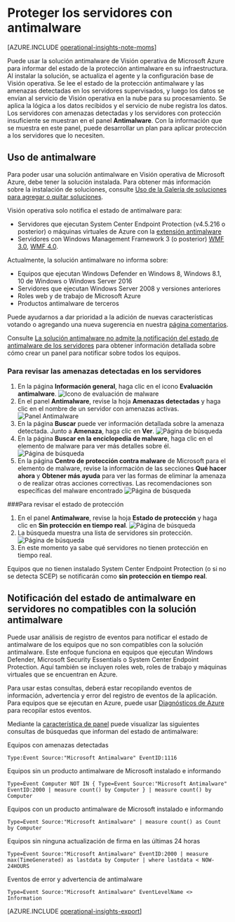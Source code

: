 <properties
   pageTitle="Proteger los servidores con antimalware"
   description="Utilice antimalware para proteger los servidores de su infraestructura frente al malware"
   services="operational-insights"
   documentationCenter=""
   authors="bandersmsft"
   manager="jwhit"
   editor="" />
<tags
   ms.service="operational-insights"
   ms.devlang="na"
   ms.topic="article"
   ms.tgt_pltfrm="na"
   ms.workload="na"
   ms.date="08/05/2015"
   ms.author="banders" />

# Proteger los servidores con antimalware

[AZURE.INCLUDE [operational-insights-note-moms](../../includes/operational-insights-note-moms.md)]

Puede usar la solución antimalware de Visión operativa de Microsoft Azure para informar del estado de la protección antimalware en su infraestructura. Al instalar la solución, se actualiza el agente y la configuración base de Visión operativa. Se lee el estado de la protección antimalware y las amenazas detectadas en los servidores supervisados, y luego los datos se envían al servicio de Visión operativa en la nube para su procesamiento. Se aplica la lógica a los datos recibidos y el servicio de nube registra los datos. Los servidores con amenazas detectadas y los servidores con protección insuficiente se muestran en el panel **Antimalware**. Con la información que se muestra en este panel, puede desarrollar un plan para aplicar protección a los servidores que lo necesiten.

## Uso de antimalware

Para poder usar una solución antimalware en Visión operativa de Microsoft Azure, debe tener la solución instalada. Para obtener más información sobre la instalación de soluciones, consulte [Uso de la Galería de soluciones para agregar o quitar soluciones](operational-insights-setup-workspace.md).

Visión operativa solo notifica el estado de antimalware para:

- Servidores que ejecutan System Center Endpoint Protection (v4.5.216 o posterior) o máquinas virtuales de Azure con la [extensión antimalware](http://go.microsoft.com/fwlink/?linkid=398023)
- Servidores con Windows Management Framework 3 (o posterior) [WMF 3.0](https://support.microsoft.com/es-es/kb/2506143), [WMF 4.0](http://www.microsoft.com/es-es/download/details.aspx?id=40855).

Actualmente, la solución antimalware no informa sobre:

- Equipos que ejecutan Windows Defender en Windows 8, Windows 8.1, 10 de Windows o Windows Server 2016
- Servidores que ejecutan Windows Server 2008 y versiones anteriores
- Roles web y de trabajo de Microsoft Azure
- Productos antimalware de terceros

Puede ayudarnos a dar prioridad a la adición de nuevas características votando o agregando una nueva sugerencia en nuestra [página comentarios](http://feedback.azure.com/forums/267889-azure-operational-insights/category/88093-malware-assessment-solution).

Consulte [La solución antimalware no admite la notificación del estado de antimalware de los servidores](#reporting-antimalware-status-for-servers-not-supported-by-the-antimalware-solution) para obtener información detallada sobre cómo crear un panel para notificar sobre todos los equipos.

### Para revisar las amenazas detectadas en los servidores

1. En la página **Información general**, haga clic en el icono **Evaluación antimalware**. ![Icono de evaluación de malware](./media/operational-insights-antimalware/antimalware01.png)
2. En el panel **Antimalware**, revise la hoja **Amenazas detectadas** y haga clic en el nombre de un servidor con amenazas activas. ![Panel Antimalware](./media/operational-insights-antimalware/antimalware02.png)
3. En la página **Buscar** puede ver información detallada sobre la amenaza detectada. Junto a **Amenaza**, haga clic en **Ver**. ![Página de búsqueda](./media/operational-insights-antimalware/antimalware03.png)
4. En la página **Buscar en la enciclopedia de malware**, haga clic en el elemento de malware para ver más detalles sobre él. ![Página de búsqueda](./media/operational-insights-antimalware/antimalware04.png)
5. En la página **Centro de protección contra malware** de Microsoft para el elemento de malware, revise la información de las secciones **Qué hacer ahora** y **Obtener más ayuda** para ver las formas de eliminar la amenaza o de realizar otras acciones correctivas. Las recomendaciones son específicas del malware encontrado ![Página de búsqueda](./media/operational-insights-antimalware/antimalware05.png)

###Para revisar el estado de protección

1. En el panel **Antimalware**, revise la hoja **Estado de protección** y haga clic en **Sin protección en tiempo real**. ![Página de búsqueda](./media/operational-insights-antimalware/antimalware06.png)
2. La búsqueda muestra una lista de servidores sin protección. ![Página de búsqueda](./media/operational-insights-antimalware/antimalware07.png)
3. En este momento ya sabe qué servidores no tienen protección en tiempo real.

Equipos que no tienen instalado System Center Endpoint Protection (o si no se detecta SCEP) se notificarán como **sin protección en tiempo real**.

## Notificación del estado de antimalware en servidores no compatibles con la solución antimalware

Puede usar análisis de registro de eventos para notificar el estado de antimalware de los equipos que no son compatibles con la solución antimalware. Este enfoque funciona en equipos que ejecutan Windows Defender, Microsoft Security Essentials o System Center Endpoint Protection. Aquí también se incluyen roles web, roles de trabajo y máquinas virtuales que se encuentran en Azure.

Para usar estas consultas, deberá estar recopilando eventos de información, advertencia y error del registro de eventos de la aplicación. Para equipos que se ejecutan en Azure, puede usar [Diagnósticos de Azure](operational-insights-analyze-data-azure.md) para recopilar estos eventos.

Mediante la [característica de panel](operational-insights-use-dashboards.md) puede visualizar las siguientes consultas de búsquedas que informan del estado de antimalware:

Equipos con amenazas detectadas

`Type:Event Source:"Microsoft Antimalware" EventID:1116`


Equipos sin un producto antimalware de Microsoft instalado e informando

`Type=Event Computer NOT IN { Type=Event Source:"Microsoft Antimalware" EventID:2000 | measure count() by Computer } | measure count() by Computer`


Equipos con un producto antimalware de Microsoft instalado e informando

`Type=Event Source:"Microsoft Antimalware" | measure count() as Count by Computer`


Equipos sin ninguna actualización de firma en las últimas 24 horas

`Type=Event Source:"Microsoft Antimalware" EventID:2000 | measure max(TimeGenerated) as lastdata by Computer | where lastdata < NOW-24HOURS`


Eventos de error y advertencia de antimalware

`Type=Event Source:"Microsoft Antimalware" EventLevelName <> Information`

[AZURE.INCLUDE [operational-insights-export](../../includes/operational-insights-export.md)]

<!---HONumber=August15_HO6-->